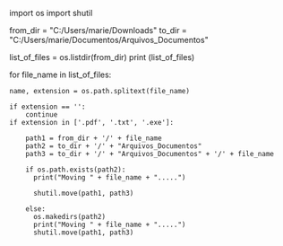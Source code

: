 import os
import shutil

from_dir = "C:/Users/marie/Downloads"
to_dir = "C:/Users/marie/Documentos/Arquivos_Documentos"

list_of_files = os.listdir(from_dir)
print (list_of_files)

for file_name in list_of_files:

    name, extension = os.path.splitext(file_name)

    if extension == '':
        continue
    if extension in ['.pdf', '.txt', '.exe']:

        path1 = from_dir + '/' + file_name                              
        path2 = to_dir + '/' + "Arquivos_Documentos"                          
        path3 = to_dir + '/' + "Arquivos_Documentos" + '/' + file_name   
     
        if os.path.exists(path2):
          print("Moving " + file_name + ".....")

          shutil.move(path1, path3)

        else:
          os.makedirs(path2)
          print("Moving " + file_name + ".....")
          shutil.move(path1, path3)

